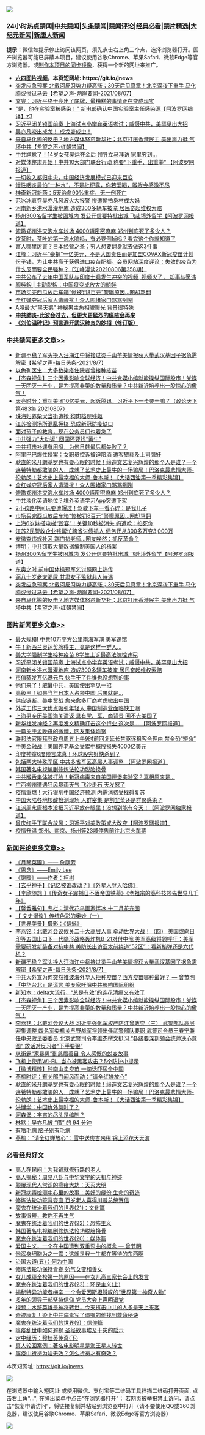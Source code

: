 ![](https://raw.githubusercontent.com/fqnews/bnews/master/64photo/fqnews-qr.jpg)

<div id="tt">
<h3>24小时热点禁闻|<a href="#%E4%B8%AD%E5%85%B1%E7%A6%81%E9%97%BB%E6%9B%B4%E5%A4%9A%E6%96%87%E7%AB%A0">中共禁闻</a>|<a href="#%E5%9B%BE%E7%89%87%E6%96%B0%E9%97%BB%E6%9B%B4%E5%A4%9A%E6%96%87%E7%AB%A0">头条禁闻</a>|<a href="#%E6%96%B0%E9%97%BB%E8%AF%84%E8%AE%BA%E6%9B%B4%E5%A4%9A%E6%96%87%E7%AB%A0">禁闻评论|<a href="#%E5%BF%85%E7%9C%8B%E7%BB%8F%E5%85%B8%E5%A5%BD%E6%96%87">经典必看|<a href="/video.md#%E7%A6%81%E7%89%87%E7%B2%BE%E9%80%89">禁片精选</a>|<a href="https://github.com/fqnews/djy/blob/master/gb/nf1351518.md#1">大纪元新闻</a>|<a href="https://github.com/fqnews/ntdtv/blob/master/gb/prog204.md#1">新唐人新闻</a></h3>
<div><b>提示：</b>微信如提示停止访问该网页，须先点击右上角三个点，选择浏览器打开。国产浏览器可能已屏蔽本项目，建议使用谷歌Chrome、苹果Safari、微软Edge等官方浏览器。或<a href="https://github.com/fqnews/bnews/blob/master/%E5%88%B6%E4%BD%9Cgit%E7%A6%81%E9%97%BB%E9%95%9C%E5%83%8F.md">制作本项目的同步镜像</a>，获得一个新的网址来推广。</div>
<ul>
<li><b><a href="http://d1.bdrive.tk/64.mp4" target="_blank">六四图片视频</a>，本页短网址: https://git.io/jnews</b></li>
<li><a href="/comments/20210807/1602117.md">突发应急预案 北戴河反习势力疑高涨；30天后见真章！北京深夜下重手 马化腾或惨过马云【希望之声-两岸要闻-2021/08/07】</a></li>
<li><a href="/bannedvideo/20210807/1601984.md">文睿：习近平终于亮出了底牌，最糟糕的事情正在变成现实</a></li>
<li><a href="/cnnews/20210807/1602197.md">"是，他在实验室被感染！" 新电邮确认中国实验室主任感染源【阿波罗网编译】z3</a></li>
<li><a href="/topimagenews/20210807/1602111.md">习近平闭关锁国前奏 上海试点小学弃英语考试；威慑中共，美罕见出大招</a></li>
<li><a href="/bannedvideo/20210808/1602249.md">吴亦凡咬出成龙！   成龙变成虫！</a></li>
<li><a href="/comments/20210807/1602078.md">来自马化腾的反击？地方媒体怒怼新华社；北京打压香港民主  美出声力挺   气坏中共【希望之声-红朝禁闻】</a></li>
<li><a href="/comments/20210808/1602295.md">中共尴尬了！14岁女孩奥运夺金后 领导立马拜访 家里穷到…</a></li>
<li><a href="/cnnews/20210807/1601999.md">对媒体整肃开始！中共10大部门联合行动 称要“下重手、出重拳” 【阿波罗网报道】</a></li>
<li><a href="/baitai/20210808/1602261.md">一切收入都归中央，中国经济发展模式已迎来巨变</a></li>
<li><a href="/health/20210807/1602052.md">慢性咽炎最怕“一种水”，不是枇杷露，你若爱喝，喉咙会感激不尽</a></li>
<li><a href="/baitai/20210808/1602242.md">神奇新冠新药：5天治愈90%重症，无一例死亡</a></li>
<li><a href="/yule/20210808/1602274.md">范冰冰衰卷吴亦凡风波火大报警 惨遭偷拍身材成大妈</a></li>
<li><a href="/topimagenews/20210807/1601991.md">河南新乡洪水漫灌地库 造成300多辆车被淹 居民奋起维权索赔</a></li>
<li><a href="/cbnews/20210807/1602229.md">扬州300名留学生被困城内 发公开信要特批出城 飞赴境外留学【阿波罗网报道】</a></li>
<li><a href="/cbnews/20210808/1602303.md">俯瞰郑州洪灾泡水车坟场 4000辆密密麻麻 郑州到底死了多少人？</a></li>
<li><a href="/lifebaike/20210807/1602057.md">饮茶时，茶叶的第一泡水脏吗，有必要倒掉吗？看完这个你就知道了</a></li>
<li><a href="/cnnews/20210808/1602289.md">富人哪里厉害？日本经营之圣：穷人想要翻身就去做这3件事</a></li>
<li><a href="/cbnews/20210807/1601970.md">江峰：习近平“豪捐”一亿美元，不是大国责任而是加盟COVAX新冠疫苗计划份子钱，为让中共高干获得进口疫苗配额。会员网站深度评论：失效的疫苗为什么反而要全民强种？【江峰漫谈20210806第358期】</a></li>
<li><a href="/bannedvideo/20210807/1602061.md">中共公布了去年中国军队与印度士兵发生冲突的视频, 视频火了， 却事与愿违</a></li>
<li><a href="/baitai/20210807/1602017.md">颜纯鈎 | 主动脱鈎：中国将变成放大的朝鲜</a></li>
<li><a href="/cbnews/20210808/1602286.md">市场买完西瓜放后车箱“惨被罚8百元”警曝原因…网却骂翻</a></li>
<li><a href="/cbnews/20210808/1602331.md">全红婵夺冠后家人遭骚扰！众人围堵家门骂骂咧咧</a></li>
<li><a href="/cnnews/20210807/1601977.md">A股最大“黑天鹅” 神秘男主角相貌曝光 背景很特殊</a></li>
<li><b><a href="/comments/20200211/1275071.md" target="_blank">中共肺炎-此波会过去，但更大更猛烈的瘟疫会再来</a></b></li>
<li><b><a href="/comments/20200207/1272816.md" target="_blank">《刘伯温碑记》预言避开武汉肺炎的妙招（修订版）</a></b></li>
</ul>
</div>

<div class="catlist">
<h3><a href="/cbnews/" target="_blank">中共禁闻</a><span><a href="/cbnews/" target="_blank" rel="nofollow">更多文章>></a></span></h3>
<ul>
<li><a href="/comments/20210808/1602489.md" target="_blank">新疆不稳？军头换人汪海江中将接过烫手山芋美情报获大量武汉基因子据急需解密【希望之声-每日头条-2021/8/7】</a></li>
<li><a href="/cbnews/20210808/1602484.md" target="_blank">以色列医生：大多数染疫住院者曾接种疫苗</a></li>
<li><a href="/comments/20210808/1602461.md" target="_blank">【杰森视角】三个因素影响全球经济！中共党媒小编就能操纵国际股市！党媒一天团灭一产业，是为提高韭菜的数量和质量？中共新近培养出一股惊心的傲气！</a></li>
<li><a href="/cbnews/20210808/1602411.md" target="_blank">天亮时分：重罚美团10亿美元，起诉腾讯，习近平下一步要干嘛？（政论天下第483集 20210807）</a></li>
<li><a href="/cbnews/20210808/1602389.md" target="_blank">珠海妇养柴犬当街遭抢 狗肉档现残躯</a></li>
<li><a href="/cbnews/20210808/1602369.md" target="_blank">江苏检测场所混乱拥挤 恐成新冠防疫缺口</a></li>
<li><a href="/cbnews/20210808/1602368.md" target="_blank">面对孩子的教育，现在公务员们也着急了</a></li>
<li><a href="/cbnews/20210808/1602351.md" target="_blank">中共强力“大劝返” 回国还要找“黄牛”</a></li>
<li><a href="/cbnews/20210808/1602350.md" target="_blank">中共打击补课有用吗，为何日韩最后都失败了？</a></li>
<li><a href="/cbnews/20210808/1602349.md" target="_blank">阿里巴巴爆性侵案：女职员控诉被迫陪酒 遭客猥亵及上司强奸</a></li>
<li><a href="/comments/20210808/1602345.md" target="_blank">耿直的米开朗基罗也有耍心眼的时候！缔造文艺复兴辉煌的那个人是谁？一个连希特勒都敢骗的人，成就了艺术史上最牛的一场骗局！巴洛克最悲情大师-伦勃朗！艺术史上最幸福的大师-鲁本斯！【大话西油第一季精彩集锦】</a></li>
<li><a href="/cbnews/20210808/1602331.md" target="_blank">全红婵夺冠后家人遭骚扰！众人围堵家门骂骂咧咧</a></li>
<li><a href="/cbnews/20210808/1602303.md" target="_blank">俯瞰郑州洪灾泡水车坟场 4000辆密密麻麻 郑州到底死了多少人？</a></li>
<li><a href="/cbnews/20210808/1602302.md" target="_blank">中共淡化英语地位？境外英语学习App突遭下架</a></li>
<li><a href="/cbnews/20210808/1602287.md" target="_blank">2小孩路中间玩耍遭辗过！驾驶下车一看心碎：是我儿子</a></li>
<li><a href="/cbnews/20210808/1602286.md" target="_blank">市场买完西瓜放后车箱“惨被罚8百元”警曝原因…网却骂翻</a></li>
<li><a href="/cbnews/20210808/1602283.md" target="_blank">上海6岁妹搭电梯“毁容”！关键10秒被消失 妈遭呛：掐死你</a></li>
<li><a href="/cbnews/20210808/1602264.md" target="_blank">江苏2民警收企业钱帮忙跨省讨债抓人 债务还从300多万变3,000万</a></li>
<li><a href="/cbnews/20210808/1602258.md" target="_blank">安徽查违规补习 踹门掐老师…网友哗然：抓反革命？</a></li>
<li><a href="/cbnews/20210808/1602240.md" target="_blank">博明：中共窃取大量数据编制美国人的档案</a></li>
<li><a href="/cbnews/20210807/1602229.md" target="_blank">扬州300名留学生被困城内 发公开信要特批出城 飞赴境外留学【阿波罗网报道】</a></li>
<li><a href="/cbnews/20210807/1602225.md" target="_blank">东奥之时 前中国体操冠军乞讨照网上热传</a></li>
<li><a href="/cbnews/20210807/1602209.md" target="_blank">逼八十岁老太喝尿 甘肃女子监狱非人待遇</a></li>
<li><a href="/comments/20210807/1602117.md" target="_blank">突发应急预案 北戴河反习势力疑高涨；30天后见真章！北京深夜下重手 马化腾或惨过马云【希望之声-两岸要闻-2021/08/07】</a></li>
<li><a href="/comments/20210807/1602078.md" target="_blank">来自马化腾的反击？地方媒体怒怼新华社；北京打压香港民主  美出声力挺   气坏中共【希望之声-红朝禁闻】</a></li>

</ul>
</div>
<div class="catlist">
<h3><a href="/topimagenews/" target="_blank">图片新闻</a><span><a href="/topimagenews/" target="_blank" rel="nofollow">更多文章>></a></span></h3>
<ul>
<li><a href="/topimagenews/20210808/1602348.md" target="_blank">最大规模! 中共10万平方公里南海军演 美军踢馆</a></li>
<li><a href="/topimagenews/20210808/1602336.md" target="_blank">牛！新西兰奥运奖牌得主，竟是这样一群人…</a></li>
<li><a href="/topimagenews/20210808/1602263.md" target="_blank">美大学强制学生接种疫苗 8学生上诉最高法院控违宪</a></li>
<li><a href="/topimagenews/20210807/1602111.md" target="_blank">习近平闭关锁国前奏 上海试点小学弃英语考试；威慑中共，美罕见出大招</a></li>
<li><a href="/topimagenews/20210807/1601991.md" target="_blank">河南新乡洪水漫灌地库 造成300多辆车被淹 居民奋起维权索赔</a></li>
<li><a href="/topimagenews/20210807/1601959.md" target="_blank">市值蒸发万亿港元后 快手干了件谁也没想到的事</a></li>
<li><a href="/topimagenews/20210807/1601785.md" target="_blank">他们来了！威慑中共，美国使出罕见一招</a></li>
<li><a href="/topimagenews/20210807/1601784.md" target="_blank">高级黑！如果当年日本人占领中国 后果就是…</a></li>
<li><a href="/topimagenews/20210807/1601706.md" target="_blank">供应链断、美中贸战 愈来愈多厂商考虑撤出中国</a></li>
<li><a href="/topimagenews/20210807/1601696.md" target="_blank">外送工作三大优点吸引年轻人 中国制造业面临缺工潮</a></li>
<li><a href="/topimagenews/20210806/1601588.md" target="_blank">上海男亲历美国海关遣返 具有党、军、商背景 回不去美国了</a></li>
<li><a href="/topimagenews/20210806/1601268.md" target="_blank">新华社发神经？再度发文精确打击这个行业 这次是&#8230; 【阿波罗网报道】</a></li>
<li><a href="/topimagenews/20210806/1601156.md" target="_blank">一篇关于孟晚舟的微博，网友集体炸锅</a></li>
<li><a href="/topimagenews/20210806/1601061.md" target="_blank">联邦法官限拜登政府周五上午9时前回复延长禁驱逐租客令理由 禁令恐“短命”</a></li>
<li><a href="/topimagenews/20210806/1601012.md" target="_blank">中美金融战！美国养老基金受累中概股损失4000亿美元</a></li>
<li><a href="/topimagenews/20210805/1600923.md" target="_blank">印度神童6度预言成真！环球股灾好快杀到？</a></li>
<li><a href="/topimagenews/20210805/1600661.md" target="_blank">包括两大特殊军区 中共多省军区高层人事调整 【阿波罗网报道】</a></li>
<li><a href="/comments/20210805/1600200.md" target="_blank">韩国著名电视编剧修炼法轮功脱胎换骨</a></li>
<li><a href="/topimagenews/20210805/1600614.md" target="_blank">中共喉舌集体被打脸！新冠病毒来自美国德堡实验室？真相原来是&#8230;</a></li>
<li><a href="/topimagenews/20210805/1600426.md" target="_blank">广西柳州遭遇狂风暴雨天气 飞沙走石 天发怒了</a></li>
<li><a href="/topimagenews/20210805/1600408.md" target="_blank">疫情重燃！大行狠削中国经济预测 内需消费受挫碍复苏</a></li>
<li><a href="/topimagenews/20210804/1600169.md" target="_blank">中国大陆各地核酸检测现场 人群密集 是割韭菜还是群聚感染？</a></li>
<li><a href="/topimagenews/20210804/1600142.md" target="_blank">江派周永康根本没把习近平放在眼里！没想到能有今天！【阿波罗网独家报道】</a></li>
<li><a href="/topimagenews/20210804/1599999.md" target="_blank">曾庆红手下联合放风：习近平对美政策或大改变【阿波罗网报道】</a></li>
<li><a href="/topimagenews/20210804/1599725.md" target="_blank">疫情升温 郑州、南京、扬州等23城停售前往北京火车票</a></li>

</ul>
</div>
<div class="catlist">
<h3><a href="/comments/" target="_blank">新闻评论</a><span><a href="/comments/" target="_blank" rel="nofollow">更多文章>></a></span></h3>
<ul>
<li><a href="/comments/20210808/1602504.md" target="_blank">《月琴菜圃》—— 詹庭芳</a></li>
<li><a href="/comments/20210808/1602503.md" target="_blank">《思念》——Emily Lee</a></li>
<li><a href="/comments/20210808/1602502.md" target="_blank">《饱暖》——作者：柯树</a></li>
<li><a href="/comments/20210808/1602501.md" target="_blank">【玄乎神乎】《记忆被谁改动？》《外星人登入哈佛》</a></li>
<li><a href="/comments/20210808/1602500.md" target="_blank">【李欣随想 】《传奇女子震撼日不落帝国铁幕》《老祖宗的高科技领先世界几千年》</a></li>
<li><a href="/comments/20210808/1602499.md" target="_blank">【馨香雅句】专栏：清代花鸟画家恽冰 十二月花卉图</a></li>
<li><a href="/comments/20210808/1602498.md" target="_blank">【 文史漫谈】传统色彩的奥妙（一）</a></li>
<li><a href="/comments/20210808/1602497.md" target="_blank">【世界美景】摄影：《蜻蜒》</a></li>
<li><a href="/comments/20210808/1602496.md" target="_blank">李燕铭：北戴河会议攸关二十大高层人事 牵动世界大战！（四） 美国或向日印等五国出口下一代隐形战略轰炸机B-21对付中俄 美军高级将领呼吁：美军需要研发新装备对抗中共 美防长出访亚太前绕道“52区”：看新核弹还是六代机？</a></li>
<li><a href="/comments/20210808/1602489.md" target="_blank">新疆不稳？军头换人汪海江中将接过烫手山芋美情报获大量武汉基因子据急需解密【希望之声-每日头条-2021/8/7】</a></li>
<li><a href="/comments/20210808/1602472.md" target="_blank">中共大外宣为何突然推波海外华人拒种疫苗？西方疫苗哪种最好？ — 曾节明</a></li>
<li><a href="/comments/20210808/1602477.md" target="_blank">「中华台北」是谎言 美专家吁阻中共影响国际组织</a></li>
<li><a href="/comments/20210808/1602468.md" target="_blank">新知本：delta大流行，“总是有效”的连花清瘟又有效了</a></li>
<li><a href="/comments/20210808/1602461.md" target="_blank">【杰森视角】三个因素影响全球经济！中共党媒小编就能操纵国际股市！党媒一天团灭一产业，是为提高韭菜的数量和质量？中共新近培养出一股惊心的傲气！</a></li>
<li><a href="/comments/20210808/1602460.md" target="_blank">李燕铭：北戴河会议大战 习近平强化军权严防江曾政变（三） 武警部队高层密集调整 四名军委机关与野战军将领出任武警部队要职 武警司令员王春宁兼任中央政法委委员 北京武警司令李维杰撰文挺习 “各级要深刻领会统帅决心意图” 放话对反习者“下手要狠”</a></li>
<li><a href="/comments/20210808/1602419.md" target="_blank">从街霸“家暴男”到慈眉善目 令人感慨的蜕变故事</a></li>
<li><a href="/comments/20210808/1602418.md" target="_blank">飞机上使用Wi-Fi，当心被黑客攻击？5个防护小提示</a></li>
<li><a href="/comments/20210808/1602399.md" target="_blank">【微博精粹】钟南山卖疫苗 一句话吓尿全中国</a></li>
<li><a href="/comments/20210808/1602398.md" target="_blank">燕梳时评：有关部门闻风而动：“请全红婵放心”</a></li>
<li><a href="/comments/20210808/1602345.md" target="_blank">耿直的米开朗基罗也有耍心眼的时候！缔造文艺复兴辉煌的那个人是谁？一个连希特勒都敢骗的人，成就了艺术史上最牛的一场骗局！巴洛克最悲情大师-伦勃朗！艺术史上最幸福的大师-鲁本斯！【大话西油第一季精彩集锦】</a></li>
<li><a href="/comments/20210808/1602342.md" target="_blank">洪博学：中国仇外何时了？</a></li>
<li><a href="/comments/20210808/1602341.md" target="_blank">河森堡：宇宙的尽头是编制？</a></li>
<li><a href="/comments/20210808/1602340.md" target="_blank">林默：吴亦凡被 “借” 的 94 分钟</a></li>
<li><a href="/comments/20210808/1602339.md" target="_blank">有啥毛病 脑子别有毛病</a></li>
<li><a href="/comments/20210808/1602333.md" target="_blank">燕梳：“请全红婵放心”：雪中送炭古来稀 锦上添花天天演</a></li>

</ul>
</div>

<div class="catlist">
<h3>必看经典好文</h3>
<ul>
<li><a href="/tculture/20121023/72121.md" target="_blank">高人在民间：为我铺就修行路的老人</a></li>
<li><a href="/aomi/history/20170924/831575.md" target="_blank">高人揭秘：周易八卦与中华文字的天机与神迹</a></li>
<li><a href="/comments/20200619/783185.md" target="_blank">颠覆现代人常识的瘟疫大劫：天灭大明</a></li>
<li><a href="/cbnews/20210421/1530674.md" target="_blank">新冠病毒检测中心里的故事：美好的缘份 生命的奇迹</a></li>
<li><a href="/comments/20210312/1502969.md" target="_blank">修炼法轮功驼背变直 百岁老人喜得川普总统贺信</a></li>
<li><a href="/comments/20180802/980476.md" target="_blank">魔鬼在统治着我们的世界(21)：文化篇</a></li>
<li><a href="/funmedia/20210802/1598610.md" target="_blank">故事很短，教你不再生气</a></li>
<li><a href="/comments/20180804/981524.md" target="_blank">魔鬼在统治着我们的世界(22)：恐怖主义</a></li>
<li><a href="/comments/20210805/1600200.md" target="_blank">韩国著名电视编剧修炼法轮功脱胎换骨</a></li>
<li><a href="/comments/20180725/976787.md" target="_blank">魔鬼在统治着我们的世界(20)：媒体篇</a></li>
<li><a href="/comments/20210802/1598599.md" target="_blank">爱国主义，一个在中国遭到双重歪曲的概念 — 曾节明</a></li>
<li><a href="/topimagenews/20210219/1489990.md" target="_blank">他浑身细胞为之一震：这就是我一生都在等待的东西啊</a></li>
<li><a href="/cbnews/20180311/913065.md" target="_blank">治国大道(五)：何为中国</a></li>
<li><a href="/cbnews/20210720/1590052.md" target="_blank">修炼法轮功保持青春 娇气女变和善女</a></li>
<li><a href="/comments/20210801/1597741.md" target="_blank">女儿成绩全校第一的原因——在女儿高三家长会上的发言</a></li>
<li><a href="/ssgc/20180904/993719.md" target="_blank">魔鬼在统治着我们的世界(23)：环保主义(上)</a></li>
<li><a href="/cnnews/20210317/1506463.md" target="_blank">揭秘特异功能者梅辛 一个令爱因斯坦赞叹的“世界第一神奇人物”</a></li>
<li><a href="/comments/20210307/1500218.md" target="_blank">多年的领导干部坚持信仰 党员大会上声明退党</a></li>
<li><a href="/comments/20200623/1273653.md" target="_blank">视频：水浒英雄是神将转世，今天抗击中共的人多是天上来客</a></li>
<li><a href="/topimagenews/20210131/1478453.md" target="_blank">奇迹康复！染上中共病毒写了遗嘱的他找到救命秘诀</a></li>
<li><a href="/topimagenews/20180529/949649.md" target="_blank">魔鬼在统治着我们的世界(9)：信仰篇</a></li>
<li><a href="/comments/20200618/1346823.md" target="_blank">瘟疫乱世中如何避祸 圣经故事埃及十灾的启示</a></li>
<li><a href="/tculture/xiulian/20151108/468739.md" target="_blank">定中经历：穆桂英传奇(下)</a></li>
<li><a href="/comments/20200523/1332915.md" target="_blank">真人轮回案例：著名电影明星是海王星人转世</a></li>
<li><a href="/comments/20200502/1322275.md" target="_blank">瘟疫中祈祷为啥无效？怎么祈祷才有奇效？</a></li>

</ul>
</div>

本页短网址: https://git.io/jnews

![](https://raw.githubusercontent.com/fqnews/bnews/master/64photo/fqnews-qr.jpg)

在浏览器中输入短网址 或使用微信、支付宝等二维码工具扫描二维码打开页面, 点击右上角"...", 在弹出菜单中点击“在浏览器打开”； 若网页被举报禁止访问，请点击“恢复申请访问”，将链接复制并粘贴到浏览器中打开（请不要使用QQ或360浏览器，建议使用谷歌Chrome、苹果Safari、微软Edge等官方浏览器）

![](https://raw.githubusercontent.com/fqnews/bnews/master/64photo/wx.jpg)